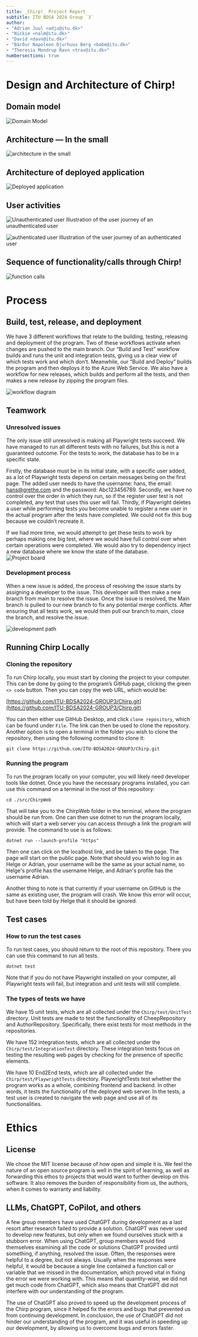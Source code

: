 ```yaml
---
title: _Chirp!_ Project Report
subtitle: ITU BDSA 2024 Group `3`
author:
- "Adrian Juul <adju@itu.dk>"
- "Nickie <nalm@itu.dk>"
- "David <davn@itu.dk>"
- "Bárður Napoleon Djurhuus Berg <babe@itu.dk>"
- "Theresia Mondrup Ravn <trav@itu.dk>"
numbersections: true
---
```


# Design and Architecture of Chirp\!
## Domain model

![Domain Model](./images/domainModel.png)

## Architecture — In the small

![architecture in the small](./images/arcInSmall.png)

## Architecture of deployed application

![Deployed application](./images/deployedApplication.png)

## User activities

![Unauthenticated user](./images/unauthUser.png)
Illustration of the user journey of an unauthenticated user

![authenticated user](./images/authUser.png)
Illustration of the user journey of an authenticated user

## Sequence of functionality/calls through Chirp\!

![function calls](./images/functionCall.png)

# Process

## Build, test, release, and deployment

We have 3 different workflows that relate to the building, testing, releasing and deployment of the program. Two of these workflows activate when changes are pushed to the main branch. Our “Build and Test” workflow builds and runs the unit and integration tests, giving us a clear view of which tests work and which don’t. Meanwhile, our “Build and Deploy” builds the program and then deploys it to the Azure Web Service. We also have a workflow for new releases, which builds and perform all the tests, and then makes a new release by zipping the program files.

![workflow diagram](./images/workflow.png)

## Teamwork

### Unresolved issues

The only issue still unresolved is making all Playwright tests succeed. We have managed to run all different tests with no failures, but this is not a guaranteed outcome. For the tests to work, the database has to be in a specific state. 

Firstly, the database must be in its initial state, with a specific user added, as a lot of Playwright tests depend on certain messages being on the first page. The added user needs to have the username: hans, the email: [hans@grethe.com](mailto:hans@grethe.com) and the password: Abc123456789. Secondly, we have no control over the order in which they run, so if the register user test is not completed, any test that uses this user will fail. Thirdly, if Playwright deletes a user while performing tests you become unable to register a new user in the actual program after the tests have completed. We could not fix this bug because we couldn’t recreate it. 

If we had more time, we would attempt to get these tests to work by perhaps making one big test, where we would have full control over when certain operations were completed. We would also try to dependency inject a new database where we know the state of the database.   
![Project board](./images/projectBoard.png)

### Development process

When a new issue is added, the process of resolving the issue starts by assigning a developer to the issue. This developer will then make a new branch from main to resolve the issue. Once the issue is resolved, the Main branch is pulled to our new branch to fix any potential merge conflicts. After ensuring that all tests work, we would then pull our branch to main, close the branch, and resolve the issue.

![development path](./images/devPath.png)

## **Running Chirp Locally**

### **Cloning the repository**

To run Chirp locally, you must start by cloning the project to your computer. This can be done by going to the program’s GitHub page, clicking the green `<> code` button. Then you can copy the web URL, which would be:

[https://github.com/ITU-BDSA2024-GROUP3/Chirp.git](https://github.com/ITU-BDSA2024-GROUP3/Chirp.git)

You can then either use GitHub Desktop, and click `clone repository`, which can be found under `File`. The link can then be used to clone the repository. Another option is to open a terminal in the folder you wish to clone the repository, then using the following command to clone it:

`git clone https://github.com/ITU-BDSA2024-GROUP3/Chirp.git`

### **Running the program**

To run the program locally on your computer, you will likely need developer tools like dotnet. Once you have the necessary programs installed, you can use this command on a terminal in the root of this repository:

`cd ./src/ChirpWeb`

That will take you to the ChirpWeb folder in the terminal, where the program should be run from. One can then use dotnet to run the program locally, which will start a web server you can access through a link the program will provide. The command to use is as follows:

`dotnet run --launch-profile "https"`

Then one can click on the localhost link, and be taken to the page. The page will start on the public page. Note that should you wish to log in as Helge or Adrian, your username will be the same as your actual name, so Helge's profile has the username Helge, and Adrian's profile has the username Adrian.

Another thing to note is that currently if your username on GitHub is the same as existing user, the program will crash. We know this error will occur, but have been told by Helge that it should be ignored.

## **Test cases**

### **How to run the test cases**

To run test cases, you should return to the root of this repository. There you can use this command to run all tests.

`dotnet test`

Note that if you do not have Playwright installed on your computer, all Playwright tests will fail, but integration and unit tests will still complete.

### **The types of tests we have**

We have 15 unit tests, which are all collected under the `Chirp/test/UnitTest` directory. Unit tests are made to test the functionality of CheepRepository and AuthorRepository. Specifically, there exist tests for most methods in the repositories.

We have 152 integration tests, which are all collected under the `Chirp/test/IntegrationTest` directory. These integration tests focus on testing the resulting web pages by checking for the presence of specific elements.

We have 10 End2End tests, which are all collected under the `Chirp/test/PlaywrightTests` directory. PlaywrightTests test whether the program works as a whole, combining frontend and backend. In other words, it tests the functionality of the deployed web server. In the tests, a test user is created to navigate the web page and use all of its functionalities.

# Ethics

## License

We chose the MIT license because of how open and simple it is. We feel the nature of an open source program is well in the spirit of learning, as well as forwarding this ethos to projects that would want to further develop on this software. It also removes the burden of responsibility from us, the authors, when it comes to warranty and liability.

## LLMs, ChatGPT, CoPilot, and others

A few group members have used ChatGPT during development as a last resort after research failed to provide a solution. ChatGPT was never used to develop new features, but only when we found ourselves stuck with a stubborn error. When using ChatGPT, group members would find themselves examining all the code or solutions ChatGPT provided until something, if anything, resolved the issue. Often, the responses were helpful to a degree, but not always. Usually when the responses were helpful, it would be because a single line contained a function call or variable that we missed in the documentation, which proved vital in fixing the error we were working with. This means that quantity-wise, we did not get much code from ChatGPT, which also means that ChatGPT did not interfere with our understanding of the program. 

The use of ChatGPT also proved to speed up the development process of the Chirp program, since it helped fix the errors and bugs that prevented us from continuing development. In conclusion, the use of ChatGPT did not hinder our understanding of the program, and it was useful in speeding up our development, by allowing us to overcome bugs and errors faster.